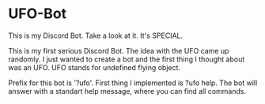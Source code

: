 # UFO-Bot
This is my Discord Bot. Take a look at it. It's SPECIAL.

This is my first serious Discord Bot. 
The idea with the UFO came up randomly. I just wanted to create a bot and the first thing I thought about was an UFO.
UFO stands for undefined flying object.


Prefix for this bot is '?ufo'.
First thing I implemented is ?ufo help.
The bot will answer with a standart help message, where you can find all commands.
